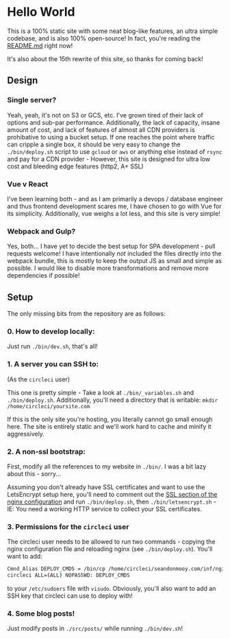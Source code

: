 # Hello World

This is a 100% static site with some neat blog-like features, an ultra simple codebase, and is also 100% open-source! In fact, you're reading the [README.md](https://github.com/erulabs/seandonmooy.com/blob/master/README.md) right now!

It's also about the 15th rewrite of this site, so thanks for coming back!

## Design

### Single server?
Yeah, yeah, it's not on S3 or GCS, etc. I've grown tired of their lack of options and sub-par performance. Additionally, the lack of capacity, insane amount of cost, and lack of features of almost all CDN providers is prohibative to using a bucket setup. If one reaches the point where traffic can cripple a single box, it should be very easy to change the `./bin/deploy.sh` script to use `gcloud` or `aws` or anything else instead of `rsync` and pay for a CDN provider - However, this site is designed for ultra low cost and bleeding edge features (http2, A+ SSL)
### Vue v React
I've been learning both - and as I am primarily a devops / database engineer and thus frontend development scares me, I have chosen to go with Vue for its simplicity. Additionally, vue weighs a lot less, and this site is very simple!
### Webpack and Gulp?
Yes, both... I have yet to decide the best setup for SPA development - pull requests welcome! I have intentionally _not_ included the files directly into the webpack bundle, this is mostly to keep the output JS as small and simple as possible. I would like to disable more transformations and remove more dependencies if possible!

## Setup
The only missing bits from the repository are as follows:

### 0. How to develop locally:
Just run `./bin/dev.sh`, that's all!

### 1. A server you can SSH to:
(As the `circleci` user)

This one is pretty simple - Take a look at `./bin/_variables.sh` and `./bin/deploy.sh`. Additionally, you'll need a directory that is writable: `mkdir /home/circleci/yoursite.com`

If this is the only site you're hosting, you literally cannot go small enough here. The site is entirely static and we'll work hard to cache and minify it aggressively.

### 2. A non-ssl bootstrap:
First, modify all the references to my website in `./bin/`. I was a bit lazy about this - sorry...

Assuming you don't already have SSL certificates and want to use the LetsEncrypt setup here, you'll need to comment out the [SSL section of the nginx configuration](https://github.com/erulabs/seandonmooy.com/blob/master/inf/nginx/seandonmooy.conf#L12-L43) and run `./bin/deploy.sh`, then `./bin/letsencrypt.sh` - IE: You need a working HTTP service to collect your SSL certificates.

### 3. Permissions for the `circleci` user
The circleci user needs to be allowed to run two commands - copying the nginx configuration file and reloading nginx (see `./bin/deploy.sh`). You'll want to add:
```bash
Cmnd_Alias DEPLOY_CMDS = /bin/cp /home/circleci/seandonmooy.com/inf/nginx/seandonmooy.conf /etc/nginx/sites-enabled/seandonmooy.conf, /usr/sbin/service nginx reload
circleci ALL=(ALL) NOPASSWD: DEPLOY_CMDS
```
to your `/etc/sudoers` file with `visudo`. Obviously, you'll also want to add an SSH key that circleci can use to deploy with!

### 4. Some blog posts!

Just modify posts in `./src/posts/` while running `./bin/dev.sh`!
